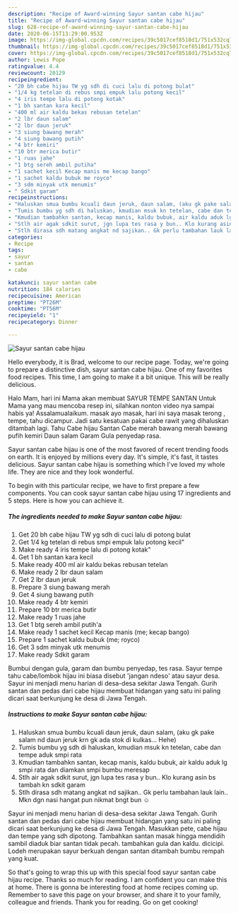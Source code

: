 ```yaml
---
description: "Recipe of Award-winning Sayur santan cabe hijau"
title: "Recipe of Award-winning Sayur santan cabe hijau"
slug: 628-recipe-of-award-winning-sayur-santan-cabe-hijau
date: 2020-06-15T13:29:00.953Z
image: https://img-global.cpcdn.com/recipes/39c5017cef8518d1/751x532cq70/sayur-santan-cabe-hijau-foto-resep-utama.jpg
thumbnail: https://img-global.cpcdn.com/recipes/39c5017cef8518d1/751x532cq70/sayur-santan-cabe-hijau-foto-resep-utama.jpg
cover: https://img-global.cpcdn.com/recipes/39c5017cef8518d1/751x532cq70/sayur-santan-cabe-hijau-foto-resep-utama.jpg
author: Lewis Pope
ratingvalue: 4.4
reviewcount: 20129
recipeingredient:
- "20 bh cabe hijau TW yg sdh di cuci lalu di potong bulat"
- "1/4 kg tetelan di rebus smpi empuk lalu potong kecil"
- "4 iris tempe lalu di potong kotak"
- "1 bh santan kara kecil"
- "400 ml air kaldu bekas rebusan tetelan"
- "2 lbr daun salam"
- "2 lbr daun jeruk"
- "3 siung bawang merah"
- "4 siung bawang putih"
- "4 btr kemiri"
- "10 btr merica butir"
- "1 ruas jahe"
- "1 btg sereh ambil putiha"
- "1 sachet kecil Kecap manis me kecap bango"
- "1 sachet kaldu bubuk me royco"
- "3 sdm minyak utk menumis"
- " Sdkit garam"
recipeinstructions:
- "Haluskan smua bumbu kcuali daun jeruk, daun salam, (aku gk pake salam nd daun jeruk krn gk ada stok di kulkas... Hehe)"
- "Tumis bumbu yg sdh di haluskan, kmudian msuk kn tetelan, cabe dan tempe aduk smpi rata"
- "Kmudian tambahkn santan, kecap manis, kaldu bubuk, air kaldu aduk lg smpi rata dan diamkan smpi bumbu meresap"
- "Stlh air agak sdkit surut, jgn lupa tes rasa y bun.. Klo kurang asin bs tambah kn sdkit garam"
- "Stlh dirasa sdh matang angkat nd sajikan.. Gk perlu tambahan lauk lain.. Mkn dgn nasi hangat pun nikmat bngt bun ☺"
categories:
- Recipe
tags:
- sayur
- santan
- cabe

katakunci: sayur santan cabe 
nutrition: 184 calories
recipecuisine: American
preptime: "PT26M"
cooktime: "PT56M"
recipeyield: "1"
recipecategory: Dinner

---
```



![Sayur santan cabe hijau](https://img-global.cpcdn.com/recipes/39c5017cef8518d1/751x532cq70/sayur-santan-cabe-hijau-foto-resep-utama.jpg)

Hello everybody, it is Brad, welcome to our recipe page. Today, we're going to prepare a distinctive dish, sayur santan cabe hijau. One of my favorites food recipes. This time, I am going to make it a bit unique. This will be really delicious.

Halo Mam, hari ini Mama akan membuat SAYUR TEMPE SANTAN Untuk Mama yang mau mencoba resep ini, silahkan nonton video nya sampai habis ya! Assalamualaikum. masak ayo masak, hari ini saya masak terong , tempe, tahu dicampur. Jadi satu kesatuan pakai cabe rawit yang dihaluskan ditambah lagi. Tahu Cabe hijau Santan Cabe merah bawang merah bawang pufih kemiri Daun salam Garam Gula penyedap rasa.

Sayur santan cabe hijau is one of the most favored of recent trending foods on earth. It is enjoyed by millions every day. It's simple, it's fast, it tastes delicious. Sayur santan cabe hijau is something which I've loved my whole life. They are nice and they look wonderful.


To begin with this particular recipe, we have to first prepare a few components. You can cook sayur santan cabe hijau using 17 ingredients and 5 steps. Here is how you can achieve it.

<!--inarticleads1-->

##### The ingredients needed to make Sayur santan cabe hijau:

1. Get 20 bh cabe hijau TW yg sdh di cuci lalu di potong bulat
1. Get 1/4 kg tetelan di rebus smpi empuk lalu potong kecil&#34;
1. Make ready 4 iris tempe lalu di potong kotak&#34;
1. Get 1 bh santan kara kecil
1. Make ready 400 ml air kaldu bekas rebusan tetelan
1. Make ready 2 lbr daun salam
1. Get 2 lbr daun jeruk
1. Prepare 3 siung bawang merah
1. Get 4 siung bawang putih
1. Make ready 4 btr kemiri
1. Prepare 10 btr merica butir
1. Make ready 1 ruas jahe
1. Get 1 btg sereh ambil putih&#39;a
1. Make ready 1 sachet kecil Kecap manis (me; kecap bango)
1. Prepare 1 sachet kaldu bubuk (me; royco)
1. Get 3 sdm minyak utk menumis
1. Make ready  Sdkit garam


Bumbui dengan gula, garam dan bumbu penyedap, tes rasa. Sayur tempe tahu cabe/lombok hijau ini biasa disebut &#39;jangan ndeso&#39; atau sayur desa. Sayur ini menjadi menu harian di desa-desa sekitar Jawa Tengah. Gurih santan dan pedas dari cabe hijau membuat hidangan yang satu ini paling dicari saat berkunjung ke desa di Jawa Tengah. 

<!--inarticleads2-->

##### Instructions to make Sayur santan cabe hijau:

1. Haluskan smua bumbu kcuali daun jeruk, daun salam, (aku gk pake salam nd daun jeruk krn gk ada stok di kulkas... Hehe)
1. Tumis bumbu yg sdh di haluskan, kmudian msuk kn tetelan, cabe dan tempe aduk smpi rata
1. Kmudian tambahkn santan, kecap manis, kaldu bubuk, air kaldu aduk lg smpi rata dan diamkan smpi bumbu meresap
1. Stlh air agak sdkit surut, jgn lupa tes rasa y bun.. Klo kurang asin bs tambah kn sdkit garam
1. Stlh dirasa sdh matang angkat nd sajikan.. Gk perlu tambahan lauk lain.. Mkn dgn nasi hangat pun nikmat bngt bun ☺


Sayur ini menjadi menu harian di desa-desa sekitar Jawa Tengah. Gurih santan dan pedas dari cabe hijau membuat hidangan yang satu ini paling dicari saat berkunjung ke desa di Jawa Tengah. Masukkan pete, cabe hijau dan tempe yang sdh dipotong. Tambahkan santan masak hingga mendidih sambil diaduk biar santan tidak pecah. tambahkan gula dan kaldu. dicicipi. Lodeh merupakan sayur berkuah dengan santan ditambah bumbu rempah yang kuat. 

So that's going to wrap this up with this special food sayur santan cabe hijau recipe. Thanks so much for reading. I am confident you can make this at home. There is gonna be interesting food at home recipes coming up. Remember to save this page on your browser, and share it to your family, colleague and friends. Thank you for reading. Go on get cooking!
